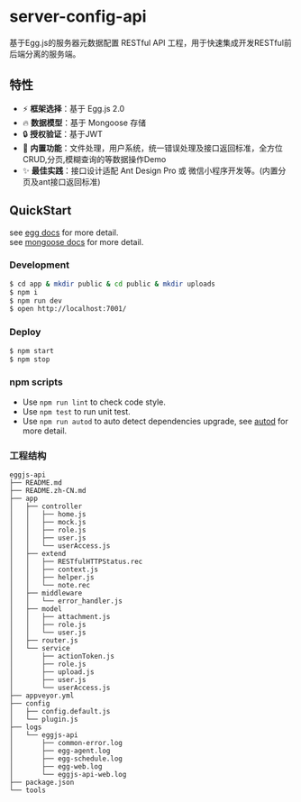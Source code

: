 # server-config-api

基于Egg.js的服务器元数据配置 RESTful API 工程，用于快速集成开发RESTful前后端分离的服务端。

## 特性

- :zap: **框架选择**：基于 Egg.js 2.0
- :fire: **数据模型**：基于 Mongoose 存储
- :lock: **授权验证**：基于JWT
- :rocket: **内置功能**：文件处理，用户系统，统一错误处理及接口返回标准，全方位CRUD,分页,模糊查询的等数据操作Demo
- :sparkles: **最佳实践**：接口设计适配 Ant Design Pro 或 微信小程序开发等。(内置分页及ant接口返回标准)

## QuickStart

<!-- add docs here for user -->

see [egg docs][egg] for more detail.   
see [mongoose docs][mongoose] for more detail.

### Development

```bash
$ cd app & mkdir public & cd public & mkdir uploads
$ npm i
$ npm run dev
$ open http://localhost:7001/
```

### Deploy

```bash
$ npm start
$ npm stop
```

### npm scripts

- Use `npm run lint` to check code style.
- Use `npm test` to run unit test.
- Use `npm run autod` to auto detect dependencies upgrade, see [autod](https://www.npmjs.com/package/autod) for more detail.


### 工程结构
```
eggjs-api
├── README.md
├── README.zh-CN.md
├── app
│   ├── controller
│   │   ├── home.js
│   │   ├── mock.js
│   │   ├── role.js
│   │   ├── user.js
│   │   └── userAccess.js
│   ├── extend
│   │   ├── RESTfulHTTPStatus.rec
│   │   ├── context.js
│   │   ├── helper.js
│   │   └── note.rec
│   ├── middleware
│   │   └── error_handler.js
│   ├── model
│   │   ├── attachment.js
│   │   ├── role.js
│   │   └── user.js
│   ├── router.js
│   └── service
│       ├── actionToken.js
│       ├── role.js
│       ├── upload.js
│       ├── user.js
│       └── userAccess.js
├── appveyor.yml
├── config
│   ├── config.default.js
│   └── plugin.js
├── logs
│   └── eggjs-api
│       ├── common-error.log
│       ├── egg-agent.log
│       ├── egg-schedule.log
│       ├── egg-web.log
│       └── eggjs-api-web.log
├── package.json
└── tools
```


[egg]: https://eggjs.org
[mongoose]: https://mongoosejs.com/docs/index.html
